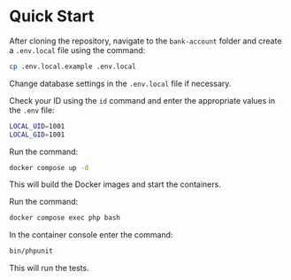 # Quick Start

After cloning the repository, navigate to the `bank-account` folder and create a `.env.local` file using the command:

```bash
cp .env.local.example .env.local
```

Change database settings in the `.env.local` file if necessary.

Check your ID using the `id` command and enter the appropriate values in the `.env` file:

```bash
LOCAL_UID=1001
LOCAL_GID=1001
```

Run the command:

```bash
docker compose up -d
```

This will build the Docker images and start the containers.

Run the command:

```bash
docker compose exec php bash
```

In the container console enter the command:

```bash
bin/phpunit
```

This will run the tests.
